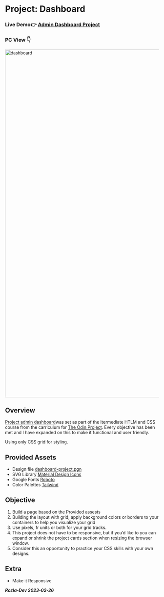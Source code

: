 # Project: Dashboard

### Live Demo:point_right: <a href="https://curveservices.github.io/dashboard/" target="blank_">Admin Dashboard Project</a>

### PC View :point_down:
<img width="1137" alt="dashboard" src="https://user-images.githubusercontent.com/101556296/221431392-77596deb-68ef-47a0-ae47-39d662ded89a.png">

## Overview 

<a href="https://www.theodinproject.com/lessons/node-path-intermediate-html-and-css-admin-dashboard"> Project admin dashboard</a>was set as part of the Itermediate HTLM and CSS course from the carriculum for <a href="https://www.theodinproject.com/">The Odin Project</a>. Every objective has been met and I have expanded on this to make it functional and user friendly.

Using only CSS grid for styling.

## Provided Assets

- Design file <a href="https://cdn.statically.io/gh/TheOdinProject/curriculum/43cc6ab69fdfbef40d431a65677d2144668930ac/intermediate_html_css/grid/project_admin_dashboard/imgs/dashboard-project.png">dashboard-project.pgn</a>
- SVG Library <a href="https://pictogrammers.com/library/mdi/"> Material Design Icons</a>
- Google Fonts <a href="https://fonts.google.com/?query=Roboto"> Roboto</a>
- Color Palettes <a href="https://tailwindcss.com/docs/customizing-colors">Tailwind</a>

## Objective 

1. Build a page based on the Provided assests
2. Building the layout with grid, apply background colors or borders to your containers to help you visualize your grid
3. Use pixels, fr units or both for your grid tracks.
4. This project does not have to be responsive, but if you’d like to you can expand or shrink the project cards section when resizing the browser window.
5. Consider this an opportunity to practice your CSS skills with your own designs.

## Extra

- Make it Responsive

***Rozla-Dev 2023-02-26***
